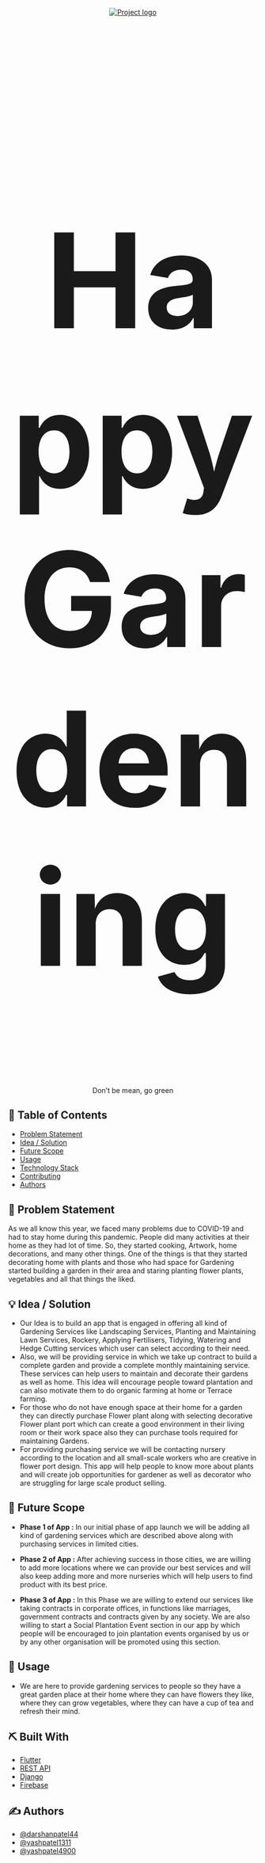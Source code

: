 <p align="center">
  <a href="" rel="noopener">
 <img src="https://hackinout.co/inout-7.svg" alt="Project logo"></a>
</p>
<h1 align="center" style="font-size:19em;">Happy Gardening</h1>


<p align="center"> Don’t be mean, go green
    <br> 
</p>

## 📝 Table of Contents

- [Problem Statement](#problem_statement)
- [Idea / Solution](#idea)
- [Future Scope](#future_scope)
- [Usage](#usage)
- [Technology Stack](#tech_stack)
- [Contributing](../CONTRIBUTING.md)
- [Authors](#authors)

## 🧐 Problem Statement <a name = "problem_statement"></a>

As we all know this year, we faced many problems due to COVID-19 and had to stay home during this pandemic. People did many activities at their home as they had lot of time. So, they started cooking, Artwork, home decorations, and many other things. One of the things is that they started decorating home with plants and those who had space for Gardening started building a garden in their area and staring planting flower plants, vegetables and all that things the liked.


## 💡 Idea / Solution <a name = "idea"></a>

* Our Idea is to build an app that is engaged in offering all kind of Gardening Services like Landscaping Services, Planting and Maintaining Lawn Services, Rockery, Applying Fertilisers, Tidying, Watering and Hedge Cutting services which user can select according to their need.
* Also, we will be providing service in which we take up contract to build a complete garden and provide a complete monthly maintaining service. These services can help users to maintain and decorate their gardens as well as home. This idea will encourage people toward plantation and can also motivate them to do organic farming at home or Terrace farming. 
* For those who do not have enough space at their home for a garden they can directly purchase Flower plant along with selecting decorative Flower plant port which can create a good environment in their living room or their work space also they can purchase tools required for maintaining Gardens.
* For providing purchasing service we will be contacting nursery according to the location and all small-scale workers who are creative in flower port design. This app will help people to know more about plants and will create job opportunities for gardener as well as decorator who are struggling for large scale product selling.

## 🚀 Future Scope <a name = "future_scope"></a>

- **Phase 1 of App :**
  In our initial phase of app launch we will be adding all kind of gardening services which are described above along with purchasing services in limited cities.
 
- **Phase 2 of App :**
After achieving success in those cities, we are willing to add more locations where we can provide our best services and will also keep adding more and more nurseries which will help users to find product with its best price.
 
- **Phase 3 of App :**
In this Phase we are willing to extend our services like taking contracts in corporate offices, in functions like marriages, government contracts and contracts given by any society. We are also willing to start a Social Plantation Event section in our app by which people will be encouraged to join plantation events organised by us or by any other organisation will be promoted using this section.


## 🎈 Usage <a name="usage"></a>

- We are here to provide gardening services to people so they have a great garden place at their home where they can have flowers they like, where they can grow vegetables, where they can have a cup of tea and refresh their mind.

## ⛏️ Built With <a name = "tech_stack"></a>

- [Flutter](https://flutter.dev/) 
- [REST API](https://www.django-rest-framework.org/) 
- [Django](https://www.djangoproject.com/) 
- [Firebase](https://firebase.google.com/) 

## ✍️ Authors <a name = "authors"></a>

- [@darshanpatel44](https://github.com/darshanpatel44/) 
- [@yashpatel1311](https://github.com/YashPatel1311) 
- [@yashpatel4900](https://github.com/yashpatel4900) 

